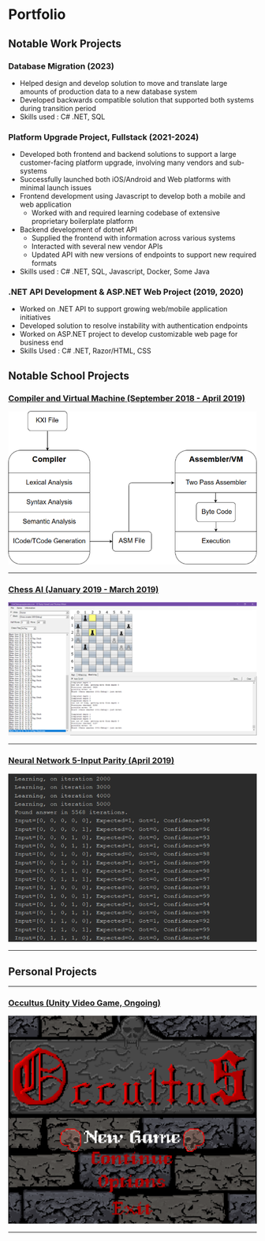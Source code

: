 # Portfolio

## Notable Work Projects

### Database Migration (2023)
* Helped design and develop solution to move and translate large amounts of production data to a new database system
* Developed backwards compatible solution that supported both systems during transition period
* Skills used : C# .NET, SQL

### Platform Upgrade Project, Fullstack (2021-2024)
* Developed both frontend and backend solutions to support a large customer-facing platform upgrade, involving many vendors and sub-systems
* Successfully launched both iOS/Android and Web platforms with minimal launch issues
* Frontend development using Javascript to develop both a mobile and web application
   * Worked with and required learning codebase of extensive proprietary boilerplate platform
* Backend development of dotnet API
   * Supplied the frontend with information across various systems
   * Interacted with several new vendor APIs
   * Updated API with new versions of endpoints to support new required formats
* Skills used : C# .NET, SQL, Javascript, Docker, Some Java

### .NET API Development & ASP.NET Web Project (2019, 2020)
* Worked on .NET API to support growing web/mobile application initiatives
* Developed solution to resolve instability with authentication endpoints
* Worked on ASP.NET project to develop customizable web page for business end
* Skills Used : C# .NET, Razor/HTML, CSS

  
## Notable School Projects

### [Compiler and Virtual Machine (September 2018 - April 2019)](/compiler)

[<img src="img/compilerThumb.png?raw=true">](/compiler)

---

### [Chess AI (January 2019 - March 2019)](/chess)

[<img src="img/chessThumb.png?raw=true">](/chess)

---

### [Neural Network 5-Input Parity (April 2019)](/neural)

[<img src="img/neuralThumb.png?raw=true">](/neural)

---

## Personal Projects

---

### [Occultus (Unity Video Game, Ongoing)](/occultus)

[<img src="img/occTitle.png?raw=true">](/occultus)

---

